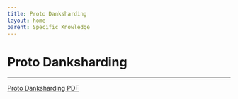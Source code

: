 ```yaml
---
title: Proto Danksharding
layout: home
parent: Specific Knowledge
---
```


# Proto Danksharding
---

[Proto Danksharding PDF](https://drive.google.com/file/d/13AQS7-IKkWxhkfTf14cdiuyI_vtFeRql/view?usp=drive_link)